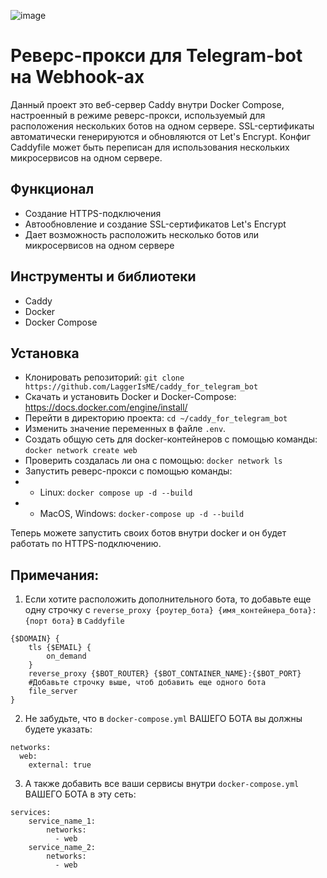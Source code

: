 ![image](https://img.shields.io/badge/Docker-2CA5E0?style=for-the-badge&logo=docker&logoColor=white)
# Реверс-прокси для Telegram-bot на Webhook-ах
Данный проект это веб-сервер Caddy внутри Docker Compose, настроенный в режиме реверс-прокси, используемый для расположения нескольких ботов на одном сервере. SSL-сертификаты автоматически генерируются и обновляются от Let's Encrypt. Конфиг Caddyfile может быть переписан для использования нескольких микросервисов на одном сервере.
## Функционал
* Создание HTTPS-подключения
* Автообновление и создание SSL-сертификатов Let's Encrypt
* Дает возможность расположить несколько ботов или микросервисов на одном сервере
## Инструменты и библиотеки
* Caddy
* Docker
* Docker Compose
## Установка
* Клонировать репозиторий: `git clone https://github.com/LaggerIsME/caddy_for_telegram_bot` 
* Скачать и установить Docker и Docker-Compose: https://docs.docker.com/engine/install/
* Перейти в директорию проекта: `cd ~/caddy_for_telegram_bot`
* Изменить значение переменных в файле `.env`. 
* Создать общую сеть для docker-контейнеров с помощью команды: `docker network create web`
* Проверить создалась ли она с помощью: `docker network ls`
* Запустить реверс-прокси с помощью команды:
* * Linux: `docker compose up -d --build`
* * MacOS, Windows: `docker-compose up -d --build`

Теперь можете запустить своих ботов внутри docker и он будет работать по HTTPS-подключению. 

## Примечания: 
1. Если хотите расположить дополнительного бота, то добавьте еще одну строчку с `reverse_proxy {роутер_бота} {имя_контейнера_бота}:{порт бота}` в `Caddyfile`
```
{$DOMAIN} {
    tls {$EMAIL} {
        on_demand
    }
    reverse_proxy {$BOT_ROUTER} {$BOT_CONTAINER_NAME}:{$BOT_PORT}
    #Добавьте строчку выше, чтоб добавить еще одного бота
    file_server
}
```
2. Не забудьте, что в `docker-compose.yml` ВАШЕГО БОТА вы должны будете указать:
```
networks:
  web:
    external: true
```
3. А также добавить все ваши сервисы внутри `docker-compose.yml` ВАШЕГО БОТА в эту сеть:
```
services:
    service_name_1:
        networks:
          - web
    service_name_2:
        networks:
          - web
```